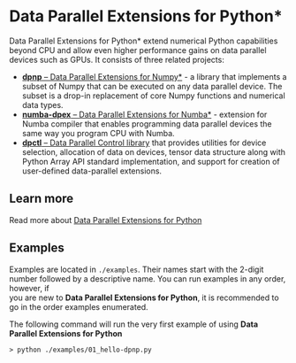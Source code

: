 # Data Parallel Extensions for Python*

Data Parallel Extensions for Python* extend numerical Python capabilities beyond CPU and allow even higher performance 
gains on data parallel devices such as GPUs. It consists of three related projects:
* [**dpnp** – Data Parallel Extensions for Numpy*](https://github.com/IntelPython/dpnp) - a library that implements a subset 
             of Numpy that can be executed on any data parallel device. The subset is a drop-in replacement of core 
             Numpy functions and numerical data types. 
* [**numba-dpex** – Data Parallel Extensions for Numba*](https://github.com/IntelPython/numba-dpex) - extension for Numba 
             compiler that enables programming data parallel devices the same way you program CPU with Numba.
* [**dpctl** – Data Parallel Control library](https://github.com/IntelPython/dpctl) that provides utilities for device 
              selection, allocation of data on devices, tensor data structure along with Python Array API standard 
              implementation, and support for creation of user-defined data-parallel extensions.

## Learn more
Read more about [Data Parallel Extensions for Python](https://intelpython.github.io/DPEP/main/)

## Examples
Examples are located in `./examples`. Their names start with the 2-digit number followed by a descriptive name. You can run examples in any order, however, if  
you are new to **Data Parallel Extensions for Python**, it is recommended to go in the order examples enumerated.

The following command will run the very first example of using **Data Parallel Extensions for Python**
```
> python ./examples/01_hello-dpnp.py
```
